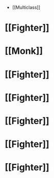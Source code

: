 
- [[Multiclass]]


# [[Fighter]]


# [[Monk]]


# [[Fighter]]


# [[Fighter]]


# [[Fighter]]


# [[Fighter]]


# [[Fighter]]

